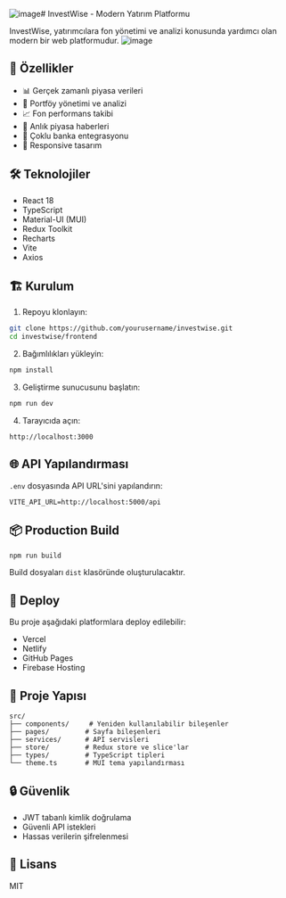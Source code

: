 ![image](https://github.com/user-attachments/assets/ee702678-12a4-4572-b6ff-51924e0ef9db)# InvestWise - Modern Yatırım Platformu

InvestWise, yatırımcılara fon yönetimi ve analizi konusunda yardımcı olan modern bir web platformudur.
![image](https://github.com/user-attachments/assets/c8295efe-f1af-4478-baba-ae0e96a049c7)

## 🚀 Özellikler

- 📊 Gerçek zamanlı piyasa verileri
- 💼 Portföy yönetimi ve analizi
- 📈 Fon performans takibi
- 🔔 Anlık piyasa haberleri
- 🏦 Çoklu banka entegrasyonu
- 📱 Responsive tasarım

## 🛠️ Teknolojiler

- React 18
- TypeScript
- Material-UI (MUI)
- Redux Toolkit
- Recharts
- Vite
- Axios

## 🏗️ Kurulum

1. Repoyu klonlayın:
```bash
git clone https://github.com/yourusername/investwise.git
cd investwise/frontend
```

2. Bağımlılıkları yükleyin:
```bash
npm install
```

3. Geliştirme sunucusunu başlatın:
```bash
npm run dev
```

4. Tarayıcıda açın:
```
http://localhost:3000
```

## 🌐 API Yapılandırması

`.env` dosyasında API URL'sini yapılandırın:
```env
VITE_API_URL=http://localhost:5000/api
```

## 📦 Production Build

```bash
npm run build
```

Build dosyaları `dist` klasöründe oluşturulacaktır.

## 🚀 Deploy

Bu proje aşağıdaki platformlara deploy edilebilir:

- Vercel
- Netlify
- GitHub Pages
- Firebase Hosting

## 📁 Proje Yapısı

```
src/
├── components/     # Yeniden kullanılabilir bileşenler
├── pages/         # Sayfa bileşenleri
├── services/      # API servisleri
├── store/         # Redux store ve slice'lar
├── types/         # TypeScript tipleri
└── theme.ts       # MUI tema yapılandırması
```

## 🔒 Güvenlik

- JWT tabanlı kimlik doğrulama
- Güvenli API istekleri
- Hassas verilerin şifrelenmesi

## 📄 Lisans

MIT
